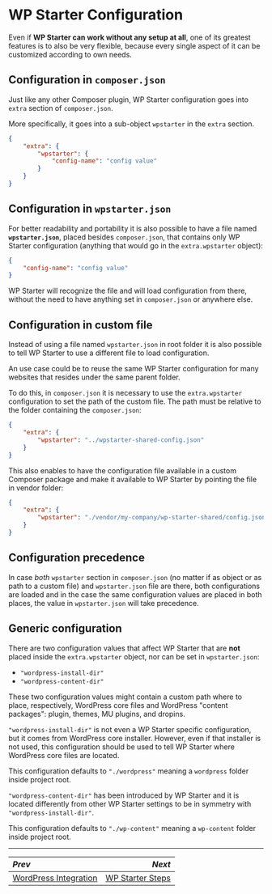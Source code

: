 # WP Starter Configuration

Even if **WP Starter can work without any setup at all**, one of its greatest features is to also be very flexible, because every single aspect of it can be customized according to own needs.



## Configuration in `composer.json`

Just like any other Composer plugin, WP Starter configuration goes into `extra` section of `composer.json`.

More specifically, it goes into a sub-object `wpstarter` in the  `extra` section.

```json
{
    "extra": {
        "wpstarter": {
            "config-name": "config value"
        }
    }
}
```



## Configuration in  `wpstarter.json` 

For better readability and portability it is also possible to have a file named **`wpstarter.json`**, placed besides `composer.json`, that contains only WP Starter configuration (anything that would go in the  `extra.wpstarter` object):

```json
{
    "config-name": "config value"
}
```

WP Starter will recognize the file and will load configuration from there, without the need to have anything set in  `composer.json` or anywhere else.



## Configuration in custom file

Instead of using a file named `wpstarter.json` in root folder it is also possible to tell WP Starter to use a different file to load configuration.

An use case could be to reuse the same WP Starter configuration for many websites that resides under the same parent folder.

To do this, in  `composer.json` it is necessary to use the `extra.wpstarter` configuration to set the path of the custom file. The path must be relative to the folder containing the `composer.json`:

```json
{
    "extra": {
        "wpstarter": "../wpstarter-shared-config.json"
    }
}
```

This also enables to have the configuration file available in a custom Composer package and make it available to WP Starter by pointing the file in vendor folder:

```json
{
    "extra": {
        "wpstarter": "./vendor/my-company/wp-starter-shared/config.json"
    }
}
```



## Configuration precedence

In case *both* `wpstarter` section in  `composer.json` (no matter if as object or as path to a custom file) and  `wpstarter.json` file are there, both configurations are loaded and in the case the same configuration values are placed in both places, the value in  `wpstarter.json` will take precedence.



## Generic configuration

There are two configuration values that affect WP Starter that are **not** placed inside the `extra.wpstarter` object, nor can be set in `wpstarter.json`:

- `"wordpress-install-dir"`
- `"wordpress-content-dir"`

These two configuration values might contain a custom path where to place, respectively, WordPress core files and WordPress "content packages": plugin, themes, MU plugins, and dropins.

`"wordpress-install-dir"` is not even a WP Starter specific configuration, but it comes from WordPress core installer. However, even if that installer is not used, this configuration should be used to tell WP Starter where WordPress core files are located.

This configuration defaults to `"./wordpress"` meaning a `wordpress` folder inside project root.

`"wordpress-content-dir"` has been introduced by WP Starter and it is located differently from other WP Starter settings to be in symmetry with `"wordpress-install-dir"`.

This configuration defaults to `"./wp-content"` meaning a `wp-content` folder inside project root.





------

| *Prev*                                               |                                     *Next* |
| :--------------------------------------------------- | -----------------------------------------: |
| [WordPress Integration](03-WordPress-Integration.md) | [WP Starter Steps](05-WP-Starter-Steps.md) |
